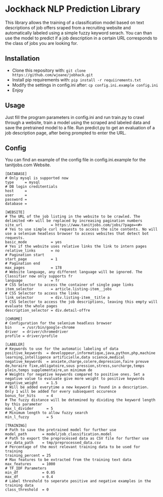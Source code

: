 # Jockhack NLP Prediction Library

This library allows the training of a classification model based on text descriptions of job offers sraped from a recruiting website and automatically labeled using a simple fuzzy keyword serach. You can than use the model to predict if a job description in a certain URL corresponds to the class of jobs you are looking for.

## Installation
* Clone this repository with: `git clone https://github.com/wjoane/jobhack.git`
* Install pip requirements with: `pip install -r requiirements.txt`
* Modify the settings in config.ini after: `cp config.ini.example config.ini`
* Enjoy

## Usage

Just fill the program parameters in config.ini and run train.py to crawl through a website, train a model using the scraped and labeled data and save the pretrained model to a file. Run predict.py to get an evaluation of a job description page, after being prompted to enter the URL.

## Config
You can find an example of the config file in config.ini.example for the tanitjobs.com Website.

    [DATABASE]
    # Only mysql is supported now
    type     = mysql 
    # DB login creditentials
    host     = 
    user     = 
    password = 
    database = 

    [WEBSITE]
    # The URL of the job listing in the website to be crawled. The delimited <#> will be replaced by increasing pagination numbers
    site_url             = https://www.tanitjobs.com/jobs/?page=<#>
    # Yes to use simple curl requests to access the site contents. No will use a selenium headless browser to access websites that detect bot requests.
    basic_mode           = yes
    # Yes if the website uses relative links the link to intern pages
    relative_links       = no
    # Pagination start
    start_page           = 1
    # Pagination end
    max_pages            = 178
    # Website language, any different language will be ignored. The Classifier now only supports fr
    language             = fr
    # CSS Selector to access the container of single page links
    item_selector        = article.listing-item__jobs
    # CSS Selector to access the links 
    link_selector        = div.listing-item__title a
    # CSS Selector to access the job descriptions, leaving this empty will evaluate the whole pages
    description_selector = div.detail-offre

    [CHROME]
    # Configuration for the selenium headless browser
    bin     = /usr/bin/google-chrome
    driver  = driver/chromedriver
    profile = driver/profile

    [LABELER]
    # Keywords to use for the automatic labeling of data
    positive_keywords  = developpeur,informatique,java,python,php,machine learning,intelligence artificielle,data science,medical
    negative_keywords  = anxiete,charge,colere,depression,faire preuve de,horaire fixe,obligatoire,sous pression,stress,surcharge,temps plein,temps supplementaire,un minimum de
    # Weights for negative keywords compared to positive ones. Set a negative value to evaluate give more weight to positive keywords
    negative_weight    = 1.5
    # Will be added everytime a new keyword is found in a description. Only 1 will be added for every subsequent occurence
    bonus_for_hits     = 4
    # The fuzzy distance will be detemined by dividing the keyword length by this parameter
    max_l_divider      = 5
    # Minimum length to allow fuzzy search
    min_l_fuzzy        = 5

    [TRAINING]
    # Path to save the pretrained model for further use
    model_path       = model/job_classification.model
    # Path to export the preprocessed data as CSV file for further use
    csv_data_path    = tmp/preprocessed_data.csv
    # Percentage of the most relevant training data to be used for training
    training_percent = 25
    # Max features to be extracted from the training text data
    max_features     = 1000
    # TF_IDF Parameters
    min_df           = 0.05
    max_df           = 0.4
    # Label threshold to seperate positive and negative examples in the training data
    class_threshold  = 0
